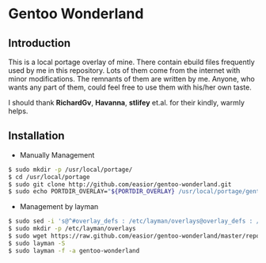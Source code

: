 Gentoo Wonderland
==============

Introduction
--------------
This is a local portage overlay of mine. There contain ebuild
files frequently used by me in this repository. Lots of them
come from the internet with minor modifications. The remnants
of them are written by me. Anyone, who wants any part of them,
could feel free to use them with his/her own taste.

I should thank **RichardGv**, **Havanna**, **stlifey** et.al. for
their kindly, warmly helps.

Installation
--------------
* Manually Management
```sh
$ sudo mkdir -p /usr/local/portage/
$ cd /usr/local/portage
$ sudo git clone http://github.com/easior/gentoo-wonderland.git
$ sudo echo PORTDIR_OVERLAY="${PORTDIR_OVERLAY} /usr/local/portage/gentoo-wonderland" >> /etc/portage/make.conf
```

* Management by layman
```sh
$ sudo sed -i 's@^#overlay_defs : /etc/layman/overlays@overlay_defs : /etc/layman/overlays@'  /etc/layman/layman.cfg
$ sudo mkdir -p /etc/layman/overlays
$ sudo wget https://raw.github.com/easior/gentoo-wonderland/master/repo.xml -O /etc/layman/overlays/gentoo-wonderland.xml
$ sudo layman -S
$ sudo layman -f -a gentoo-wonderland
```
